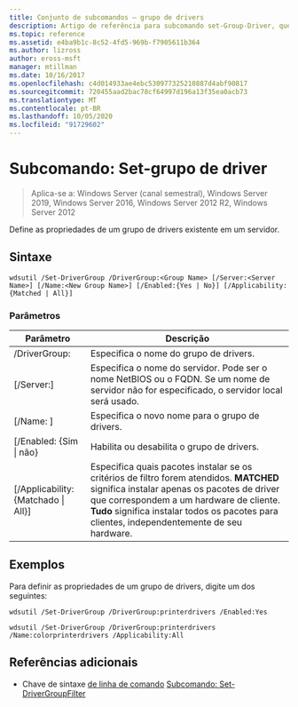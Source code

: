 ```yaml
---
title: Conjunto de subcomandos – grupo de drivers
description: Artigo de referência para subcomando set-Group-Driver, que define as propriedades de um grupo de drivers existente em um servidor.
ms.topic: reference
ms.assetid: e4ba9b1c-8c52-4fd5-969b-f7905611b364
ms.author: lizross
author: eross-msft
manager: mtillman
ms.date: 10/16/2017
ms.openlocfilehash: c4d014933ae4ebc530977325210887d4abf90817
ms.sourcegitcommit: 720455aad2bac78cf64997d196a13f35ea0acb73
ms.translationtype: MT
ms.contentlocale: pt-BR
ms.lasthandoff: 10/05/2020
ms.locfileid: "91729602"
---
```

# <a name="subcommand-set-drivergroup"></a>Subcomando: Set-grupo de driver

> Aplica-se a: Windows Server (canal semestral), Windows Server 2019, Windows Server 2016, Windows Server 2012 R2, Windows Server 2012

Define as propriedades de um grupo de drivers existente em um servidor.

## <a name="syntax"></a>Sintaxe
```
wdsutil /Set-DriverGroup /DriverGroup:<Group Name> [/Server:<Server Name>] [/Name:<New Group Name>] [/Enabled:{Yes | No}] [/Applicability:{Matched | All}]
```
### <a name="parameters"></a>Parâmetros
|Parâmetro|Descrição|
|-------|--------|
|/DriverGroup:<Group Name>|Especifica o nome do grupo de drivers.|
|[/Server:<Server name>]|Especifica o nome do servidor. Pode ser o nome NetBIOS ou o FQDN. Se um nome de servidor não for especificado, o servidor local será usado.|
|[/Name: <New Group Name> ]|Especifica o novo nome para o grupo de drivers.|
|[/Enabled: {Sim &#124; não}|Habilita ou desabilita o grupo de drivers.|
|[/Applicability: {Matchado &#124; All}]|Especifica quais pacotes instalar se os critérios de filtro forem atendidos. **MATCHED** significa instalar apenas os pacotes de driver que correspondem a um hardware de cliente. **Tudo** significa instalar todos os pacotes para clientes, independentemente de seu hardware.|
## <a name="examples"></a>Exemplos
Para definir as propriedades de um grupo de drivers, digite um dos seguintes:
```
wdsutil /Set-DriverGroup /DriverGroup:printerdrivers /Enabled:Yes
```
```
wdsutil /Set-DriverGroup /DriverGroup:printerdrivers /Name:colorprinterdrivers /Applicability:All
```
## <a name="additional-references"></a>Referências adicionais
- Chave de sintaxe [de linha de comando](command-line-syntax-key.md) 
 [Subcomando: Set-DriverGroupFilter](subcommand-set-drivergroupfilter.md)
